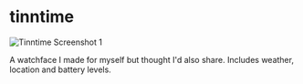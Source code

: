 tinntime
========
![Tinntime Screenshot 1](https://dl.dropboxusercontent.com/u/18589646/tinn_time_screenshot1.png)
  
A watchface I made for myself but thought I'd also share. Includes weather, location and battery levels.
